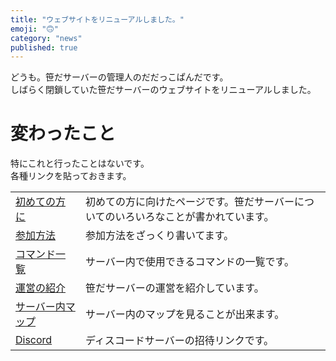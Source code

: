 ```yaml
---
title: "ウェブサイトをリニューアルしました。"
emoji: "🙃"
category: "news"
published: true
---
```


どうも。笹だサーバーの管理人のだだっこぱんだです。  
しばらく閉鎖していた笹だサーバーのウェブサイトをリニューアルしました。

# 変わったこと
特にこれと行ったことはないです。  
各種リンクを貼っておきます。  

|||
|-|-|
|[初めての方に](/first)|初めての方に向けたページです。笹だサーバーについてのいろいろなことが書かれています。|
|[参加方法](/how)|参加方法をざっくり書いてます。|
|[コマンド一覧](/command)|サーバー内で使用できるコマンドの一覧です。|
|[運営の紹介](/operators)|笹だサーバーの運営を紹介しています。|
|[サーバー内マップ](/map)|サーバー内のマップを見ることが出来ます。|
|[Discord](/discord)|ディスコードサーバーの招待リンクです。|